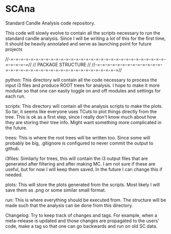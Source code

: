 SCAna
=====

Standard Candle Analysis code repository.

This code will slowly evolve to contain all the scripts necessary
to run the standard candle analysis.  Since I will be writing a 
lot of this for the first time, it should be heavily annotated and
serve as launching point for future projects

//-=-=-=-=-=-=-=-=-=-=-=-=-=-=-=-=-=-=-=-=-=-=-=-=-=-=-=-=-=-=-=-=-=-=-=-=//
//                          PACKAGE STRUCTURE                             //
//-=-=-=-=-=-=-=-=-=-=-=-=-=-=-=-=-=-=-=-=-=-=-=-=-=-=-=-=-=-=-=-=-=-=-=-=//

python:
	This directory will contain all the code necessary to process the
	input i3 files and produce ROOT trees for analysis. I hope to make
	it more modular so that one can easily toggle on and off modules 
	and settings for each run.

scripts:
	This directory will contain all the analysis scripts to make the 
	plots.  So far, it seems like everyone uses TCuts to plot things
	directly from the tree.  This is ok as a first step, since I really
	don't know much about how they are storing their tree info.  Might
	want something more complicated in the future.

trees:
	This is where the root trees will be written too.  Since some will 
	probably be big, .gitignore is configured to never commit the output
	to github.

i3files:
	Similarly for trees, this will contain the i3 output files that are
	generated after filtering and after making MC.  I am not sure if these
	are useful, but for now I will keep them saved.  In the future I can
	change this if needed.

plots:
	This will store the plots generated from the scripts.  Most likely I will
	save them as .png or some similar small format.

run:
	This is where everything should be executed from.  The structure will be
	made such that the analysis can be done from this directory.

Changelog:
	Try to keep track of changes and tags.  For example, when a meta-release
	is updated and those changes are propagated to the users' code, make
	a tag so that one can go backwards and run on old SC data.

